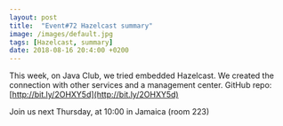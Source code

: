 ```yaml
---
layout: post
title:  "Event#72 Hazelcast summary"
image: /images/default.jpg
tags: [Hazelcast, summary]
date: 2018-08-16 20:4:00 +0200
---
```


This week, on Java Club, we tried embedded Hazelcast. We created the connection with other services and a management center. GitHub repo:[http://bit.ly/2OHXY5d](http://bit.ly/2OHXY5d)

Join us next Thursday, at 10:00 in Jamaica (room 223)
